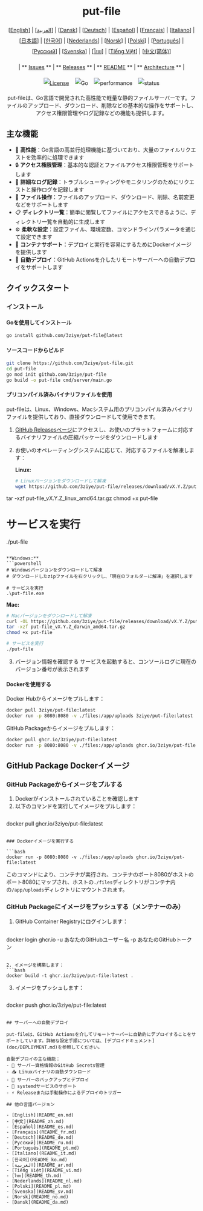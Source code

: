 <h1 align="center" style="border-bottom: none"> 
     <a href="" target="_blank"> 
         <alt="put-file" src="" width="100" height="100"> 
     </a> 
     <br>put-file 
 </h1> 
 
 <div align="center" style="line-height: 2;"> 
   [<a href="/README.md">English</a>] | [<a href="/readme/README_ar.md">العربية</a>] | [<a href="/readme/README_da.md">Dansk</a>] | [<a href="/readme/README_de.md">Deutsch</a>] | [<a href="/readme/README_es.md">Español</a>] | [<a href="/readme/README_fr.md">Français</a>] | [<a href="/readme/README_it.md">Italiano</a>] | [<a href="/readme/README_ja.md">日本語</a>] | [<a href="/readme/README_ko.md">한국어</a>] | [<a href="/readme/README_nl.md">Nederlands</a>] | [<a href="/readme/README_no.md">Norsk</a>] | [<a href="/readme/README_pl.md">Polski</a>] | [<a href="/readme/README_pt.md">Português</a>] | [<a href="/readme/README_ru.md">Русский</a>] | [<a href="/readme/README_sv.md">Svenska</a>] | [<a href="/readme/README_th.md">ไทย</a>] | [<a href="/readme/README_vi.md">Tiếng Việt</a>] | [<a href="/readme/README_zh.md">中文(简体)</a>] 
   <br> 
   
   | ** [Issues](https://github.com/3ziye/put-file/issues) ** | ** [Releases](https://github.com/3ziye/put-file/releases) ** | ** [README](https://github.com/3ziye/put-file/blob/main/README.md) ** | ** [Architecture](https://github.com/3ziye/put-file/blob/main/doc/architecture.md) ** | 
   <br> 
   
   [![License](https://img.shields.io/badge/License-MIT-green.svg)](https://opensource.org/licenses/MIT) 
   &nbsp;&nbsp; 
   ![Go](https://img.shields.io/badge/language-Go-blue.svg) 
   &nbsp;&nbsp; 
   ![performance](https://img.shields.io/badge/performance-high-yellow.svg) 
   &nbsp;&nbsp; 
   ![status](https://img.shields.io/badge/status-Stable-green.svg) 
 </div> 
 
 <p align="center">put-fileは、Go言語で開発された高性能で軽量な静的ファイルサーバーです。ファイルのアップロード、ダウンロード、削除などの基本的な操作をサポートし、アクセス権限管理やログ記録などの機能も提供します。</p>

## 主な機能

- 🚀 **高性能**：Go言語の高並行処理機能に基づいており、大量のファイルリクエストを効率的に処理できます
- 🔒 **アクセス権限管理**：基本的な認証とファイルアクセス権限管理をサポートします
- 📝 **詳細なログ記録**：トラブルシューティングやモニタリングのためにリクエストと操作ログを記録します
- 📁 **ファイル操作**：ファイルのアップロード、ダウンロード、削除、名前変更などをサポートします
- 📋 **ディレクトリ一覧**：簡単に閲覧してファイルにアクセスできるように、ディレクトリ一覧を自動的に生成します
- ⚙️ **柔軟な設定**：設定ファイル、環境変数、コマンドラインパラメータを通じて設定できます
- 🐳 **コンテナサポート**：デプロイと実行を容易にするためにDockerイメージを提供します
- 🚀 **自動デプロイ**：GitHub Actionsを介したリモートサーバーへの自動デプロイをサポートします

## クイックスタート

### インストール

#### Goを使用してインストール

```bash
go install github.com/3ziye/put-file@latest
```

#### ソースコードからビルド

```bash
git clone https://github.com/3ziye/put-file.git
cd put-file
go mod init github.com/3ziye/put-file
go build -o put-file cmd/server/main.go
```

#### プリコンパイル済みバイナリファイルを使用

put-fileは、Linux、Windows、Macシステム用のプリコンパイル済みバイナリファイルを提供しており、直接ダウンロードして使用できます。

1. [GitHub Releasesページ](https://github.com/3ziye/put-file/releases)にアクセスし、お使いのプラットフォームに対応するバイナリファイルの圧縮パッケージをダウンロードします

2. お使いのオペレーティングシステムに応じて、対応するファイルを解凍します：

   **Linux:**
   ```bash
   # Linuxバージョンをダウンロードして解凍
   wget https://github.com/3ziye/put-file/releases/download/vX.Y.Z/put-file_vX.Y.Z_linux_amd64.tar.gz
tar -xzf put-file_vX.Y.Z_linux_amd64.tar.gz
chmod +x put-file
   
   # サービスを実行
   ./put-file
   ```
   
   **Windows:**
   ```powershell
   # Windowsバージョンをダウンロードして解凍
   # ダウンロードしたzipファイルを右クリックし、「現在のフォルダーに解凍」を選択します
   
   # サービスを実行
   .\put-file.exe
   ```
   
   **Mac:**
   ```bash
   # Macバージョンをダウンロードして解凍
   curl -OL https://github.com/3ziye/put-file/releases/download/vX.Y.Z/put-file_vX.Y.Z_darwin_amd64.tar.gz
tar -xzf put-file_vX.Y.Z_darwin_amd64.tar.gz
chmod +x put-file
   
   # サービスを実行
   ./put-file
   ```

3. バージョン情報を確認する
   サービスを起動すると、コンソールログに現在のバージョン番号が表示されます

#### Dockerを使用する

Docker Hubからイメージをプルします：
```bash
docker pull 3ziye/put-file:latest
docker run -p 8080:8080 -v ./files:/app/uploads 3ziye/put-file:latest
```

GitHub Packageからイメージをプルします：
```bash
docker pull ghcr.io/3ziye/put-file:latest
docker run -p 8080:8080 -v ./files:/app/uploads ghcr.io/3ziye/put-file:latest
```

## GitHub Package Dockerイメージ

### GitHub Packageからイメージをプルする

1. Dockerがインストールされていることを確認します
2. 以下のコマンドを実行してイメージをプルします：
   ```bash
docker pull ghcr.io/3ziye/put-file:latest
   ```

### Dockerイメージを実行する

```bash
docker run -p 8080:8080 -v ./files:/app/uploads ghcr.io/3ziye/put-file:latest
```

このコマンドにより、コンテナが実行され、コンテナのポート8080がホストのポート8080にマップされ、ホストの`./files`ディレクトリがコンテナ内の`/app/uploads`ディレクトリにマウントされます。

### GitHub Packageにイメージをプッシュする（メンテナーのみ）

1. GitHub Container Registryにログインします：
   ```bash
docker login ghcr.io -u あなたのGitHubユーザー名 -p あなたのGitHubトークン
   ```

2. イメージを構築します：
   ```bash
docker build -t ghcr.io/3ziye/put-file:latest .
   ```

3. イメージをプッシュします：
   ```bash
docker push ghcr.io/3ziye/put-file:latest
   ```

## サーバーへの自動デプロイ

put-fileは、GitHub Actionsを介してリモートサーバーに自動的にデプロイすることをサポートしています。詳細な設定手順については、[デプロイドキュメント](doc/DEPLOYMENT.md)を参照してください。

自動デプロイの主な機能：
- 🔑 サーバー資格情報のGitHub Secrets管理
- 📥 Linuxバイナリの自動ダウンロード
- 📁 サーバーのバックアップとデプロイ
- 🚀 systemdサービスのサポート
- ⚡ Releaseまたは手動操作によるデプロイのトリガー

## 他の言語バージョン

- [English](README_en.md)
- [中文](README_zh.md)
- [Español](README_es.md)
- [Français](README_fr.md)
- [Deutsch](README_de.md)
- [Русский](README_ru.md)
- [Português](README_pt.md)
- [Italiano](README_it.md)
- [한국어](README_ko.md)
- [العربية](README_ar.md)
- [Tiếng Việt](README_vi.md)
- [ไทย](README_th.md)
- [Nederlands](README_nl.md)
- [Polski](README_pl.md)
- [Svenska](README_sv.md)
- [Norsk](README_no.md)
- [Dansk](README_da.md)